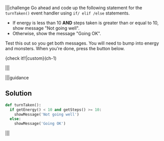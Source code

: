 |||challenge
Go ahead and code up the following statement for the `turnTaken()` event handler using `if/ elif /else` statements.

- If energy is less than 10 **AND** steps taken is greater than or equal to 10, show message "Not going well".
- Otherwise, show the message "Going OK".


Test this out so you get both messages. You will need to bump into energy and monsters. When you're done, press the button below.

{check it!!|custom}(ch-1)

|||

|||guidance
## Solution

```python
def turnTaken():
  if getEnergy() < 10 and getSteps() >= 10:
    showMessage('Not going well')
  else:
    showMessage('Going OK')
```
|||